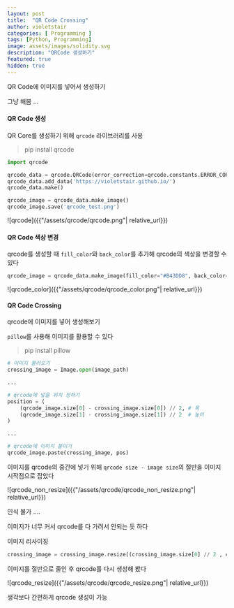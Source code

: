 ```yaml
---
layout: post
title:  "QR Code Crossing"
author: violetstair
categories: [ Programming ]
tags: [Python, Programming]
image: assets/images/solidity.svg
description: "QRCode 생성하기"
featured: true
hidden: true
---
```

QR Code에 이미지를 넣어서 생성하기

그냥 해봄 ...

#### QR Code 생성

QR Core를 생성하기 위해 `qrcode` 라이브러리를 사용

> pip install qrcode

```python
import qrcode

qrcode_data = qrcode.QRCode(error_correction=qrcode.constants.ERROR_CORRECT_H)
qrcode_data.add_data('https://violetstair.github.io/')
qrcode_data.make()

qrcode_image = qrcode_data.make_image()
qrcode_image.save('qrcode_test.png')
```

![qrcode]({{"/assets/qrcode/qrcode.png"| relative_url}})

#### QR Code 색상 변경

qrcode를 생성할 때 `fill_color`와 `back_color`를 추가해 qrcode의 색상을 변경할 수 있다

```python
qrcode_image = qrcode_data.make_image(fill_color="#B43DD8", back_color="white")
```

![qrcode_color]({{"/assets/qrcode/qrcode_color.png"| relative_url}})


#### QR Code Crossing

qrcode에 이미지를 넣어 생성해보기

`pillow`를 사용해 이미지를 활용할 수 있다

> pip install pillow

```python
# 이미지 불러오기
crossing_image = Image.open(image_path)

...

# qrcode에 넣을 위치 정하기
position = (
    (qrcode_image.size[0] - crossing_image.size[0]) // 2, # 폭
    (qrcode_image.size[1] - crossing_image.size[1]) // 2  # 높이
)

...

# qrcode에 이미지 붙이기
qrcode_image.paste(crossing_image, pos)
```

이미지를 qrcode의 중간에 넣기 위해 `qrcode size - image size`의 절반을 이미지 시작점으로 잡았다


![qrcode_non_resize]({{"/assets/qrcode/qrcode_non_resize.png"| relative_url}})

인식 불가 .... 

이미지가 너무 커서 qrcode를 다 가려서 안되는 듯 하다

이미지 리사이징

```python
crossing_image = crossing_image.resize((crossing_image.size[0] // 2 , crossing_image.size[1] // 2))
```

이미지를 절반으로 줄인 후 qrcode를 다시 생성해 봤다

![qrcode_resize]({{"/assets/qrcode/qrcode_resize.png"| relative_url}})

생각보다 간편하게 qrcode 생성이 가능
